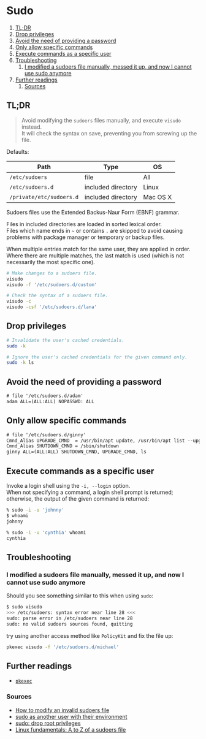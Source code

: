 # Sudo

1. [TL;DR](#tldr)
1. [Drop privileges](#drop-privileges)
1. [Avoid the need of providing a password](#avoid-the-need-of-providing-a-password)
1. [Only allow specific commands](#only-allow-specific-commands)
1. [Execute commands as a specific user](#execute-commands-as-a-specific-user)
1. [Troubleshooting](#troubleshooting)
   1. [I modified a sudoers file manually, messed it up, and now I cannot use sudo anymore](#i-modified-a-sudoers-file-manually-messed-it-up-and-now-i-cannot-use-sudo-anymore)
1. [Further readings](#further-readings)
   1. [Sources](#sources)

## TL;DR

> Avoid modifying the `sudoers` files manually, and execute `visudo` instead.<br/>
> It will check the syntax on save, preventing you from screwing up the file.

Defaults:

| Path                     | Type               | OS       |
| ------------------------ | ------------------ | -------- |
| `/etc/sudoers`           | file               | All      |
| `/etc/sudoers.d`         | included directory | Linux    |
| `/private/etc/sudoers.d` | included directory | Mac OS X |

Sudoers files use the Extended Backus-Naur Form (EBNF) grammar.

Files in included directories are loaded in sorted lexical order.<br/>
Files which name ends in `~` or contains `.` are skipped to avoid causing problems with package manager or temporary or
backup files.

When multiple entries match for the same user, they are applied in order.<br/>
Where there are multiple matches, the last match is used (which is not necessarily the most specific one).

```sh
# Make changes to a sudoers file.
visudo
visudo -f '/etc/sudoers.d/custom'

# Check the syntax of a sudoers file.
visudo -c
visudo -csf '/etc/sudoers.d/lana'
```

## Drop privileges

```sh
# Invalidate the user's cached credentials.
sudo -k

# Ignore the user's cached credentials for the given command only.
sudo -k ls
```

## Avoid the need of providing a password

```txt
# file '/etc/sudoers.d/adam'
adam ALL=(ALL:ALL) NOPASSWD: ALL
```

## Only allow specific commands

```txt
# file '/etc/sudoers.d/ginny'
Cmnd_Alias UPGRADE_CMND  = /usr/bin/apt update, /usr/bin/apt list --upgradable, /usr/bin/apt upgrade
Cmnd_Alias SHUTDOWN_CMND = /sbin/shutdown
ginny ALL=(ALL:ALL) SHUTDOWN_CMND, UPGRADE_CMND, ls
```

## Execute commands as a specific user

Invoke a login shell using the `-i, --login` option.<br/>
When not specifying a command, a login shell prompt is returned; otherwise, the output of the given command is returned:

```sh
% sudo -i -u 'johnny'
$ whoami
johnny

% sudo -i -u 'cynthia' whoami
cynthia
```

## Troubleshooting

### I modified a sudoers file manually, messed it up, and now I cannot use sudo anymore

Should you see something similar to this when using `sudo`:

```sh
$ sudo visudo
>>> /etc/sudoers: syntax error near line 28 <<<
sudo: parse error in /etc/sudoers near line 28
sudo: no valid sudoers sources found, quitting
```

try using another access method like `PolicyKit` and fix the file up:

```sh
pkexec visudo -f '/etc/sudoers.d/michael'
```

## Further readings

- [`pkexec`][pkexec]

### Sources

- [How to modify an invalid sudoers file]
- [sudo as another user with their environment]
- [sudo: drop root privileges]
- [Linux fundamentals: A to Z of a sudoers file]

<!--
  Reference
  ═╬═Time══
  -->

<!-- In-article sections -->
<!-- Knowledge base -->
[pkexec]: pkexec.md

<!-- Files -->
<!-- Upstream -->
<!-- Others -->
<!-- Others -->
[how to modify an invalid sudoers file]: https://askubuntu.com/questions/73864/how-to-modify-an-invalid-etc-sudoers-file
[linux fundamentals: a to z of a sudoers file]: https://medium.com/kernel-space/linux-fundamentals-a-to-z-of-a-sudoers-file-a5da99a30e7f
[sudo as another user with their environment]: https://unix.stackexchange.com/questions/176997/sudo-as-another-user-with-their-environment
[sudo: drop root privileges]: https://coderwall.com/p/x2oica/sudo-drop-root-privileges
